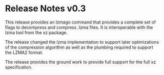 # Release Notes v0.3

This release provides an lzmago command that provides a complete set of
flags to decompress and compress .lzma files. It is interoperable with
the lzma tool from the xz package.

The release changed the lzma implementation to support later
optimizations of the compression algorithm as well as the plumbing
required to support the LZMA2 format.

The release provides the ground work to provide full support for the
full xz specification.
